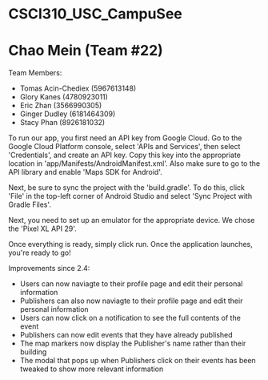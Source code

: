 # CSCI310_USC_CampuSee
# Chao Mein (Team #22)

Team Members:
- Tomas Acin-Chediex (5967613148)
- Glory Kanes (4780923011)
- Eric Zhan (3566990305)
- Ginger Dudley (6181464309)
- Stacy Phan (8926181032)

To run our app, you first need an API key from Google Cloud. Go to the Google
Cloud Platform console, select 'APIs and Services', then select 'Credentials', 
and create an API key. Copy this key into the appropriate location in
'app/Manifests/AndroidManifest.xml'. Also make sure to go to the API library
and enable 'Maps SDK for Android'.

Next, be sure to sync the project with the 'build.gradle'. To do this, click
'File' in the top-left corner of Android Studio and select 'Sync Project with
Gradle Files'.

Next, you need to set up an emulator for the appropriate device. We chose the
'Pixel XL API 29'.

Once everything is ready, simply click run. Once the application launches,
you're ready to go!


Improvements since 2.4:
- Users can now naviagte to their profile page and edit their personal information
- Publishers can also now naviagte to their profile page and edit their personal information
- Users can now click on a notification to see the full contents of the event
- Publishers can now edit events that they have already published
- The map markers now display the Publisher's name rather than their building
- The modal that pops up when Publishers click on their events has been tweaked to show more relevant information